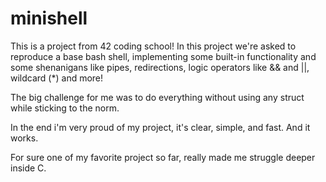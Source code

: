 # minishell

This is a project from 42 coding school!
In this project we're asked to reproduce a base bash shell, implementing some built-in functionality and some shenanigans like pipes, redirections,
logic operators like && and ||, wildcard (*) and more!

The big challenge for me was to do everything without using any struct while sticking to the norm.

In the end i'm very proud of my project, it's clear, simple, and fast. And it works.

For sure one of my favorite project so far, really made me struggle deeper inside C.
